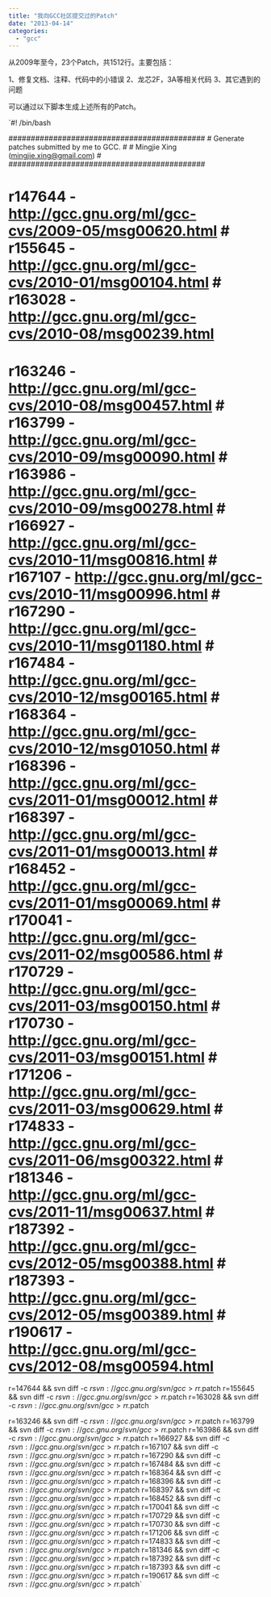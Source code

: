 ```yaml
---
title: "我向GCC社区提交过的Patch"
date: "2013-04-14"
categories: 
  - "gcc"
---
```


从2009年至今，23个Patch，共1512行。主要包括：

1、修复文档、注释、代码中的小错误 2、龙芯2F，3A等相关代码 3、其它遇到的问题

可以通过以下脚本生成上述所有的Patch。

`#! /bin/bash

############################################ # Generate patches submitted by me to GCC. # # Mingjie Xing (mingjie.xing@gmail.com) # ############################################

# r147644 - http://gcc.gnu.org/ml/gcc-cvs/2009-05/msg00620.html # r155645 - http://gcc.gnu.org/ml/gcc-cvs/2010-01/msg00104.html # r163028 - http://gcc.gnu.org/ml/gcc-cvs/2010-08/msg00239.html

# r163246 - http://gcc.gnu.org/ml/gcc-cvs/2010-08/msg00457.html # r163799 - http://gcc.gnu.org/ml/gcc-cvs/2010-09/msg00090.html # r163986 - http://gcc.gnu.org/ml/gcc-cvs/2010-09/msg00278.html # r166927 - http://gcc.gnu.org/ml/gcc-cvs/2010-11/msg00816.html # r167107 - http://gcc.gnu.org/ml/gcc-cvs/2010-11/msg00996.html # r167290 - http://gcc.gnu.org/ml/gcc-cvs/2010-11/msg01180.html # r167484 - http://gcc.gnu.org/ml/gcc-cvs/2010-12/msg00165.html # r168364 - http://gcc.gnu.org/ml/gcc-cvs/2010-12/msg01050.html # r168396 - http://gcc.gnu.org/ml/gcc-cvs/2011-01/msg00012.html # r168397 - http://gcc.gnu.org/ml/gcc-cvs/2011-01/msg00013.html # r168452 - http://gcc.gnu.org/ml/gcc-cvs/2011-01/msg00069.html # r170041 - http://gcc.gnu.org/ml/gcc-cvs/2011-02/msg00586.html # r170729 - http://gcc.gnu.org/ml/gcc-cvs/2011-03/msg00150.html # r170730 - http://gcc.gnu.org/ml/gcc-cvs/2011-03/msg00151.html # r171206 - http://gcc.gnu.org/ml/gcc-cvs/2011-03/msg00629.html # r174833 - http://gcc.gnu.org/ml/gcc-cvs/2011-06/msg00322.html # r181346 - http://gcc.gnu.org/ml/gcc-cvs/2011-11/msg00637.html # r187392 - http://gcc.gnu.org/ml/gcc-cvs/2012-05/msg00388.html # r187393 - http://gcc.gnu.org/ml/gcc-cvs/2012-05/msg00389.html # r190617 - http://gcc.gnu.org/ml/gcc-cvs/2012-08/msg00594.html

r=147644 && svn diff -c $r svn://gcc.gnu.org/svn/gcc > r$r.patch r=155645 && svn diff -c $r svn://gcc.gnu.org/svn/gcc > r$r.patch r=163028 && svn diff -c $r svn://gcc.gnu.org/svn/gcc > r$r.patch

r=163246 && svn diff -c $r svn://gcc.gnu.org/svn/gcc > r$r.patch r=163799 && svn diff -c $r svn://gcc.gnu.org/svn/gcc > r$r.patch r=163986 && svn diff -c $r svn://gcc.gnu.org/svn/gcc > r$r.patch r=166927 && svn diff -c $r svn://gcc.gnu.org/svn/gcc > r$r.patch r=167107 && svn diff -c $r svn://gcc.gnu.org/svn/gcc > r$r.patch r=167290 && svn diff -c $r svn://gcc.gnu.org/svn/gcc > r$r.patch r=167484 && svn diff -c $r svn://gcc.gnu.org/svn/gcc > r$r.patch r=168364 && svn diff -c $r svn://gcc.gnu.org/svn/gcc > r$r.patch r=168396 && svn diff -c $r svn://gcc.gnu.org/svn/gcc > r$r.patch r=168397 && svn diff -c $r svn://gcc.gnu.org/svn/gcc > r$r.patch r=168452 && svn diff -c $r svn://gcc.gnu.org/svn/gcc > r$r.patch r=170041 && svn diff -c $r svn://gcc.gnu.org/svn/gcc > r$r.patch r=170729 && svn diff -c $r svn://gcc.gnu.org/svn/gcc > r$r.patch r=170730 && svn diff -c $r svn://gcc.gnu.org/svn/gcc > r$r.patch r=171206 && svn diff -c $r svn://gcc.gnu.org/svn/gcc > r$r.patch r=174833 && svn diff -c $r svn://gcc.gnu.org/svn/gcc > r$r.patch r=181346 && svn diff -c $r svn://gcc.gnu.org/svn/gcc > r$r.patch r=187392 && svn diff -c $r svn://gcc.gnu.org/svn/gcc > r$r.patch r=187393 && svn diff -c $r svn://gcc.gnu.org/svn/gcc > r$r.patch r=190617 && svn diff -c $r svn://gcc.gnu.org/svn/gcc > r$r.patch`
